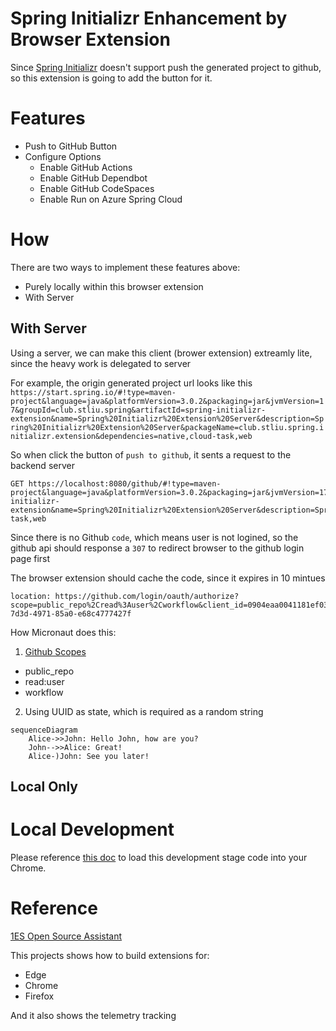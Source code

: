 # Spring Initializr Enhancement by Browser Extension

Since [Spring Initializr](https://start.spring.io) doesn't support push the generated project to github, so this extension is going to add the button for it.

# Features

* Push to GitHub Button
* Configure Options
  * Enable GitHub Actions
  * Enable GitHub Dependbot
  * Enable GitHub CodeSpaces
  * Enable Run on Azure Spring Cloud

# How

There are two ways to implement these features above:

* Purely locally within this browser extension
* With Server

## With Server

Using a server, we can make this client (brower extension) extreamly lite, since the heavy work is delegated to server

For example, the origin generated project url looks like this `https://start.spring.io/#!type=maven-project&language=java&platformVersion=3.0.2&packaging=jar&jvmVersion=17&groupId=club.stliu.spring&artifactId=spring-initializr-extension&name=Spring%20Initializr%20Extension%20Server&description=Spring%20Initializr%20Extension%20Server&packageName=club.stliu.spring.initializr.extension&dependencies=native,cloud-task,web`


So when click the button of `push to github`, it sents a request to the backend server

```
GET https://localhost:8080/github/#!type=maven-project&language=java&platformVersion=3.0.2&packaging=jar&jvmVersion=17&groupId=club.stliu.spring&artifactId=spring-initializr-extension&name=Spring%20Initializr%20Extension%20Server&description=Spring%20Initializr%20Extension%20Server&packageName=club.stliu.spring.initializr.extension&dependencies=native,cloud-task,web
```

Since there is no Github `code`, which means user is not logined, so the github api should response a `307` to redirect browser to the github login page first

The browser extension should cache the code, since it expires in 10 mintues 

```
location: https://github.com/login/oauth/authorize?scope=public_repo%2Cread%3Auser%2Cworkflow&client_id=0904eaa0041181ef0375&redirect_uri=https%3A%2F%2Flaunch.micronaut.io%2Fgithub%2Fdefault%2Fcom.example.demo%3Flang%3DJAVA%26build%3DGRADLE%26test%3DJUNIT%26javaVersion%3DJDK_11&state=c46bd43d-7d3d-4971-85a0-e68c4777427f
```

How Micronaut does this:

1. [Github Scopes](https://docs.github.com/en/developers/apps/building-oauth-apps/scopes-for-oauth-apps)
  * public_repo
  * read:user
  * workflow
2. Using UUID as state, which is required as a random string


```mermaid
sequenceDiagram
    Alice->>John: Hello John, how are you?
    John-->>Alice: Great!
    Alice-)John: See you later!
```

## Local Only






# Local Development

Please reference [this doc](https://developer.chrome.com/docs/extensions/mv3/getstarted/development-basics/#load-unpacked) to load this development stage code into your Chrome.

# Reference

[1ES Open Source Assistant](https://ospo.visualstudio.com/OSPO/_git/opensource-extension)

This projects shows how to build extensions for:

* Edge
* Chrome
* Firefox

And it also shows the telemetry tracking
